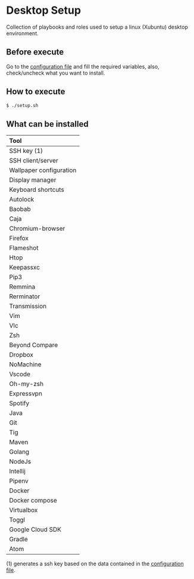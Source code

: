 # Desktop Setup

Collection of playbooks and roles used to setup a linux (Xubuntu) desktop environment.

## Before execute

Go to the [configuration file](group_vars/all.yml) and fill the required variables, also, check/uncheck what you want to install.

## How to execute

```bash
$ ./setup.sh
```

## What can be installed

| Tool                                  |
| :---                                  |
| SSH key (1)                           |
| SSH client/server                     |
| Wallpaper configuration               |
| Display manager                       |
| Keyboard shortcuts                    |
| Autolock                              |
| Baobab                                |
| Caja                                  |
| Chromium-browser                      |
| Firefox                               |
| Flameshot                             |
| Htop                                  |
| Keepassxc                             |
| Pip3                                  |
| Remmina                               |
| Rerminator                            |
| Transmission                          |
| Vim                                   |
| Vlc                                   |
| Zsh                                   |
| Beyond Compare                        |
| Dropbox                               |
| NoMachine                             |
| Vscode                                |
| Oh-my-zsh                             |
| Expressvpn                            |
| Spotify                               |
| Java                                  |
| Git                                   |
| Tig                                   |
| Maven                                 |
| Golang                                |
| NodeJs                                |
| Intellij                              |
| Pipenv                                |
| Docker                                |
| Docker compose                        |
| Virtualbox                            |
| Toggl                                 |
| Google Cloud SDK                      |
| Gradle                                |
| Atom                                  |

(1) generates a ssh key based on the data contained in the [configuration file](group_vars/all.yml).
